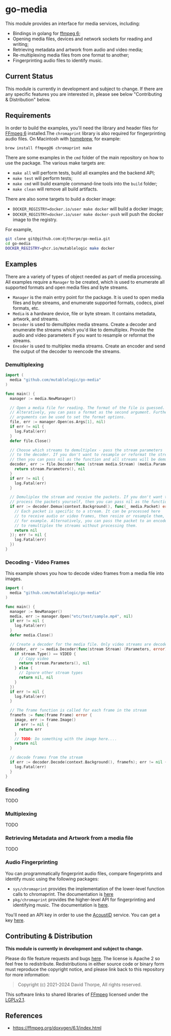 
# go-media

This module provides an interface for media services, including:

* Bindings in golang for [ffmpeg 6](https://ffmpeg.org/);
* Opening media files, devices and network sockets for reading and writing;
* Retrieving metadata and artwork from audio and video media;
* Re-multiplexing media files from one format to another;
* Fingerprinting audio files to identify music.

## Current Status

This module is currently in development and subject to change. If there are any specific features
you are interested in, please see below "Contributing & Distribution" below.

## Requirements

In order to build the examples, you'll need the library and header files for [FFmpeg 6](https://ffmpeg.org/download.html) installed.The `chromaprint` library is also required for fingerprinting audio files. On Macintosh with [homebrew](http://bew.sh/), for example:

```bash
brew install ffmpeg@6 chromaprint make
```

There are some examples in the `cmd` folder of the main repository on how to use
the package. The various make targets are:

* `make all` will perform tests, build all examples and the backend API;
* `make test` will perform tests;
* `make cmd` will build example command-line tools into the `build` folder;
* `make clean` will remove all build artifacts.

There are also some targets to build a docker image:

* `DOCKER_REGISTRY=docker.io/user make docker` will build a docker image;
* `DOCKER_REGISTRY=docker.io/user make docker-push` will push the docker image to the registry.

For example,

```bash
git clone git@github.com:djthorpe/go-media.git
cd go-media
DOCKER_REGISTRY=ghcr.io/mutablelogic make docker
```

## Examples

There are a variety of types of object needed as part of media processing.
All examples require a `Manager` to be created, which is used to enumerate all supported formats
and open media files and byte streams.

* `Manager` is the main entry point for the package. It is used to open media files and byte streams,
  and enumerate supported formats, codecs, pixel formats, etc.
* `Media` is a hardware device, file or byte stream. It contains metadata, artwork, and streams.
* `Decoder` is used to demultiplex media streams. Create a decoder and enumerate the streams which
  you'd like to demultiplex. Provide the audio and video parameters if you want to resample or
  reformat the streams.
* `Encoder` is used to multiplex media streams. Create an encoder and send the output of the
  decoder to reencode the streams.

### Demultiplexing

```go
import (
  media "github.com/mutablelogic/go-media"
)

func main() {
  manager := media.NewManager()

  // Open a media file for reading. The format of the file is guessed.
  // Alteratively, you can pass a format as the second argument. Further optional
  // arguments can be used to set the format options.
  file, err := manager.Open(os.Args[1], nil)
  if err != nil {
    log.Fatal(err)
  }
  defer file.Close()

  // Choose which streams to demultiplex - pass the stream parameters
  // to the decoder. If you don't want to resample or reformat the streams,
  // then you can pass nil as the function and all streams will be demultiplexed.
  decoder, err := file.Decoder(func (stream media.Stream) (media.Parameters, error) {
    return stream.Parameters(), nil
  }
  if err != nil {
    log.Fatal(err)
  }

  // Demuliplex the stream and receive the packets. If you don't want to
  // process the packets yourself, then you can pass nil as the function
  if err := decoder.Demux(context.Background(), func(_ media.Packet) error {
    // Each packet is specific to a stream. It can be processed here
    // to receive audio or video frames, then resize or resample them,
    // for example. Alternatively, you can pass the packet to an encoder
    // to remultiplex the streams without processing them.
    return nil
  }); err != nil {
    log.Fatal(err)  
  })
}
```

### Decoding - Video Frames

This example shows you how to decode video frames from a media file into images.

```go
import (
  media "github.com/mutablelogic/go-media"
)

func main() {
  manager := NewManager()
  media, err := manager.Open("etc/test/sample.mp4", nil)
  if err != nil {
    log.Fatal(err)
  }
  defer media.Close()

  // Create a decoder for the media file. Only video streams are decoded
  decoder, err := media.Decoder(func(stream Stream) (Parameters, error) {
    if stream.Type() == VIDEO {
      // Copy video
      return stream.Parameters(), nil
    } else {
      // Ignore other stream types
      return nil, nil
    }
  })
  if err != nil {
    log.Fatal(err)
  }

  // The frame function is called for each frame in the stream
  framefn := func(frame Frame) error {
    image, err := frame.Image()
    if err != nil {
      return err
    }
    // TODO: Do something with the image here....
    return nil
  }

  // decode frames from the stream
  if err := decoder.Decode(context.Background(), framefn); err != nil {
    log.Fatal(err)
  }
}
```

### Encoding

TODO

### Multiplexing

TODO

### Retrieving Metadata and Artwork from a media file

TODO

### Audio Fingerprinting

You can programmatically fingerprint audio files, compare fingerprints and identify music using the following packages:

* `sys/chromaprint` provides the implementation of the lower-level function calls
  to chromaprint. The documentation is [here](https://pkg.go.dev/github.com/mutablelogic/go-media/sys/chromaprint)
* `pkg/chromaprint` provides the higher-level API for fingerprinting and identifying music. The documentation
  is [here](https://pkg.go.dev/github.com/mutablelogic/go-media/pkg/chromaprint).

You'll need an API key in order to use the [AcoustID](https://acoustid.org/) service. You can get a key
[here](https://acoustid.org/login).

## Contributing & Distribution

__This module is currently in development and subject to change.__

Please do file feature requests and bugs [here](https://github.com/mutablelogic/go-media/issues).
The license is Apache 2 so feel free to redistribute. Redistributions in either source
code or binary form must reproduce the copyright notice, and please link back to this
repository for more information:

> Copyright (c) 2021-2024 David Thorpe, All rights reserved.

This software links to shared libraries of [FFmpeg](http://ffmpeg.org/) licensed under
the [LGPLv2.1](http://www.gnu.org/licenses/old-licenses/lgpl-2.1.html).

## References

* https://ffmpeg.org/doxygen/6.1/index.html
